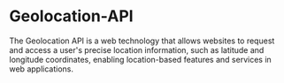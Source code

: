 # Geolocation-API

The Geolocation API is a web technology that allows websites to request and access a user's precise location information, such as latitude and longitude coordinates, enabling location-based features and services in web applications.
